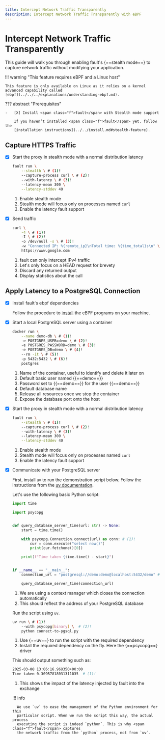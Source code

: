 ```yaml
---
title: Intercept Network Traffic Transparently
description: Intercept Network Traffic Transparently with eBPF
---
```


# Intercept Network Traffic Transparently

This guide will walk you through enabling <span class="f">fault</span>'s {==stealth mode==} to capture
network traffic without modifying your application.

!!! warning "This feature requires eBPF and a Linux host"

    This feature is only available on Linux as it relies on a kernel
    advanced capability called
    [ebpf](../../../explanations/understanding-ebpf.md).


??? abstract "Prerequisites"

    -   [X] Install <span class="f">fault</span> with Stealth mode support

        If you haven’t installed <span class="f">fault</span> yet, follow the
        [installation instructions](../../install.md#stealth-feature).

## Capture HTTPS Traffic

-   [X] Start the proxy in stealth mode with a normal distribution latency

    ```bash
    fault run \
        --stealth \ # (1)!
        --capture-process curl \ # (2)!
        --with-latency \ # (3)!
        --latency-mean 300 \
        --latency-stddev 40
    ```

    1.  Enable stealth mode
    2.  Stealth mode will focus only on processes named `curl`
    3.  Enable the latency fault support

-   [X] Send traffic

    ```bash
    curl \
        -4 \ # (1)!
        -I \ # (2)!
        -o /dev/null -s \ # (3)!
        -w "Connected IP: %{remote_ip}\nTotal time: %{time_total}s\n" \ # (4)!
        https://www.google.com
    ```

    1.  fault can only intercept IPv4 traffic
    2.  Let's only focus on a HEAD request for brevety
    3.  Discard any returned output
    4.  Display statistics about the call

## Apply Latency to a PostgreSQL Connection

-   [X] Install fault's ebpf dependencies
    
    Follow the procedure to
    [install](../../install.md#stealth-feature) the
    eBPF programs on your machine.

-   [X] Start a local PostgreSQL server using a container

    ```bash
    docker run \
        --name demo-db \ # (1)!
        -e POSTGRES_USER=demo \ # (2)!
        -e POSTGRES_PASSWORD=demo \ # (3)!
        -e POSTGRES_DB=demo \ # (4)!
        --rm -it \ # (5)!
        -p 5432:5432 \ # (6)!
        postgres
    ```

    1.  Name of the container, useful to identify and delete it later on
    2.  Default basic user named {{==demo==}}
    3.  Password set to {{==demo==}} for the user {{==demo==}}
    4.  Default database name
    5.  Release all resources once we stop the container
    6.  Expose the database port onto the host

-   [X] Start the proxy in stealth mode with a normal distribution latency

    ```bash
    fault run \
        --stealth \ # (1)!
        --capture-process curl \ # (2)!
        --with-latency \ # (3)!
        --latency-mean 300 \
        --latency-stddev 40
    ```

    1.  Enable stealth mode
    2.  Stealth mode will focus only on processes named `curl`
    3.  Enable the latency fault support

-   [X] Communicate with your PostgreSQL server

    First, install `uv` to run the demonstration script below. Follow the
    instructions from the
    [uv documentation](https://docs.astral.sh/uv/getting-started/installation/).

    Let's use the following basic Python script:

    ```python title="connect-to-pgsql.py"
    import time

    import psycopg


    def query_database_server_time(url: str) -> None:
        start = time.time()

        with psycopg.Connection.connect(url) as conn: # (1)!
            cur = conn.execute("select now()")
            print(cur.fetchone()[0])

        print(f"Time taken {time.time() - start}")


    if __name__ == "__main__":
        connection_url = "postgresql://demo:demo@localhost:5432/demo" # (2)!

        query_database_server_time(connection_url)
    ```

    1.  We are using a context manager which closes the connection automatically
    2.  This should reflect the address of your PostgreSQL database

    Run the script using `uv`.

    ```bash
    uv run \ # (1)!
        --with psycopg[binary] \  # (2)!
        python connect-to-pgsql.py
    ```

    1. Use {==uv==} to run the script with the required dependency
    2. Install the required dependency on the fly. Here the {==psycopg==} driver

    This should output something such as:

    ```bash
    2025-03-08 13:06:16.968350+00:00
    Time taken 0.30957818031311035  # (1)!
    ```

    1. This shows the impact of the latency injected by <span class="f">fault</span> into the exchange

    !!! info

        We use `uv` to ease the management of the Python environment for this
        particular script. When we run the script this way, the actual process
        executing the script is indeed `python`. This is why <span class="f">fault</span> captures
        the network traffic from the `python` process, not from `uv`.
